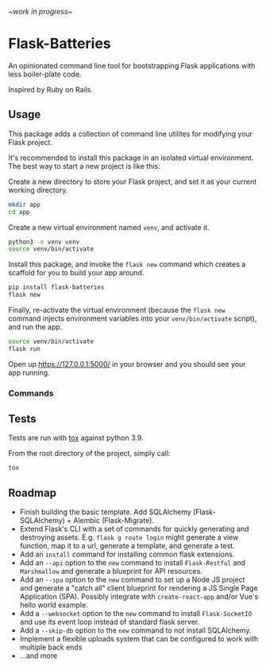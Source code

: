 *\~work in progress\~*

# Flask-Batteries

An opinionated command line tool for bootstrapping Flask applications with less boiler-plate code.

Inspired by Ruby on Rails.


## Usage
This package adds a collection of command line utilites for modifying your Flask project.

It's recommended to install this package in an isolated virtual environment. The best way to start a new project is like this:

Create a new directory to store your Flask project, and set it as your current working directory. 
```bash
mkdir app
cd app
```

Create a new virtual environment named `venv`, and activate it. 
```bash
python3 -m venv venv
source venv/bin/activate
```

Install this package, and invoke the `flask new` command which creates a scaffold for you to build your app around. 
```bash
pip install flask-batteries
flask new
```

Finally, re-activate the virtual environment (because the `flask new` command injects environment variables into your `venv/bin/activate` script), and run the app. 
```bash
source venv/bin/activate
flask run
```

Open up https://127.0.0.1:5000/ in your browser and you should see your app running.


### Commands

## Tests
Tests are run with [tox](https://tox.readthedocs.io/en/latest/) against python 3.9. 

From the root directory of the project, simply call:
```bash
tox
```

## Roadmap
* Finish building the basic template. Add SQLAlchemy (Flask-SQLAlchemy) + Alembic (Flask-Migrate). 
* Extend Flask's CLI with a set of commands for quickly generating and destroying assets. E.g. `flask g route login` might generate a view function, map it to a url, generate a template, and generate a test.
* Add an `install` command for installing common flask extensions.
* Add an `--api` option to the `new` command to install `Flask-Restful` and `Marshmallow` and generate a blueprint for API resources.
* Add an `--spa` option to the `new` command to set up a Node JS project and generate a "catch all" client blueprint for rendering a JS Single Page Application (SPA). Possibly integrate with `create-react-app` and/or Vue's hello world example.
* Add a `--websocket` option to the `new` command to install `Flask-SocketIO` and use its event loop instead of standard flask server.
* Add a `--skip-db` option to the `new` command to not install SQLAlchemy.
* Implement a flexible uploads system that can be configured to work with multiple back ends
* ...and more